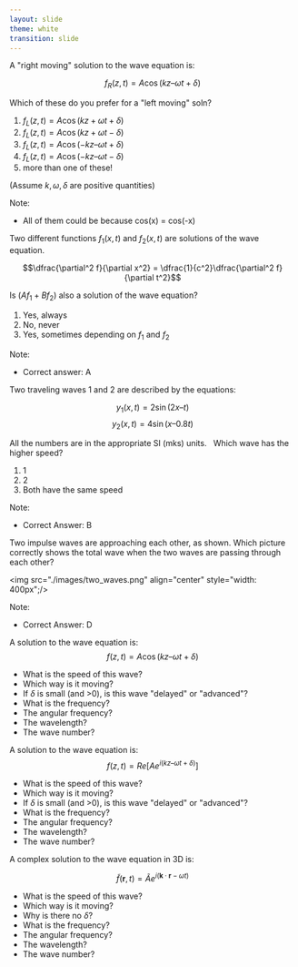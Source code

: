 ```yaml
---
layout: slide
theme: white
transition: slide
---
```


<section data-markdown>

A "right moving" solution to the wave equation is:

$$ f_R(z,t) = A \cos(kz – \omega t + \delta)$$

Which of these do you prefer for a "left moving" soln?

1. $f_L(z,t) = A \cos(kz + \omega t + \delta)$
2. $f_L(z,t) = A \cos(kz + \omega t - \delta)$
3. $f_L(z,t) = A \cos(-kz – \omega t + \delta)$
4. $f_L(z,t) = A \cos(-kz – \omega t - \delta)$
5. more than one of these!

(Assume $k, \omega, \delta$ are positive quantities)

Note:
* All of them could be because cos(x) = cos(-x)

</section>

<section data-markdown>

Two different functions $f_1(x,t)$ and $f_2(x,t)$ are solutions of the wave equation.

$$\dfrac{\partial^2 f}{\partial x^2} = \dfrac{1}{c^2}\dfrac{\partial^2 f}{\partial t^2}$$

Is $(A f_1  + B f_2 )$  also a solution of the wave equation?

1. Yes, always
2. No, never
3. Yes, sometimes depending on $f_1$ and $f_2$

Note:
* Correct answer: A


</section>

<section data-markdown>

Two traveling waves 1 and 2 are described by the equations:

$$y_1(x,t)  = 2 \sin(2x – t)$$
$$y_2(x,t)  =  4 \sin(x – 0.8 t)$$

All the numbers are in the appropriate SI (mks) units.
 
Which wave has the higher speed?
1. 1
2. 2
3. Both have the same speed

Note:
* Correct Answer: B

</section>

<section data-markdown>
Two impulse waves are approaching each other, as shown.  Which picture correctly shows the total wave when the two waves are passing through each other?

<img src="./images/two_waves.png" align="center" style="width: 400px";/>

Note:
* Correct Answer: D


</section>

<section data-markdown>

A solution to the wave equation is:
$$f(z,t) = A \cos(kz – \omega t + \delta)$$

* What is the speed of this wave?
* Which way is it moving?
* If $\delta$ is small (and >0), is this wave "delayed" or "advanced"?
* What is the frequency?
* The angular frequency?
* The wavelength?
* The wave number?


</section>

<section data-markdown>

A solution to the wave equation is:
$$f(z,t) = Re\left[A e^{i(kz – \omega t + \delta)}\right]$$

* What is the speed of this wave?
* Which way is it moving?
* If $\delta$ is small (and >0), is this wave "delayed" or "advanced"?
* What is the frequency?
* The angular frequency?
* The wavelength?
* The wave number?


</section>

<section data-markdown>

A complex solution to the wave equation in 3D is:

$$\widetilde{f}(\mathbf{r},t) = \widetilde{A}e^{i(\mathbf{k}\cdot\mathbf{r}-\omega t)}$$


* What is the speed of this wave?
* Which way is it moving?
* Why is there no $\delta$?
* What is the frequency?
* The angular frequency?
* The wavelength?
* The wave number?

</section>
